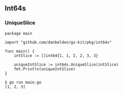 ## Int64s

### UniqueSlice

```
package main

import "github.com/danbelden/go-kit/pkg/int64s"

func main() {
	intSlice := []int64{1, 1, 2, 2, 3, 3}

	uniqueIntSlice := int64s.UniqueSlice(intSlice)
	fmt.Println(uniqueIntSlice)
}
```
```
$ go run main.go
[1, 2, 3]
```